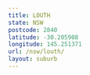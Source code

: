 ```yaml
---
title: LOUTH
state: NSW
postcode: 2840
latitude: -30.205908
longitude: 145.251371
url: /nsw/louth/
layout: suburb
---
```

